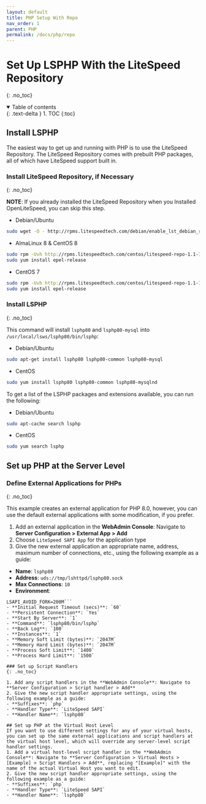 ```yaml
---
layout: default
title: PHP Setup With Repo
nav_order: 1
parent: PHP
permalink: /docs/php/repo
---
```


# Set Up LSPHP With the LiteSpeed Repository
{: .no_toc}

<details open markdown="block">
  <summary>
    Table of contents
  </summary>
  {: .text-delta }
1. TOC
{:toc}

</details>

## Install LSPHP

The easiest way to get up and running with PHP is to use the LiteSpeed Repository. The LiteSpeed Repository comes with prebuilt PHP packages, all of which have LiteSpeed support built in.

### Install LiteSpeed Repository, if Necessary
{: .no_toc}

**NOTE**: If you already installed the LiteSpeed Repository when you Installed OpenLiteSpeed, you can skip this step.

- Debian/Ubuntu
```bash
sudo wget -O - http://rpms.litespeedtech.com/debian/enable_lst_debian_repo.sh | sudo bash
```
- AlmaLinux 8 & CentOS 8
```bash
sudo rpm -Uvh http://rpms.litespeedtech.com/centos/litespeed-repo-1.1-1.el8.noarch.rpm
sudo yum install epel-release
```
- CentOS 7
```bash
sudo rpm -Uvh http://rpms.litespeedtech.com/centos/litespeed-repo-1.1-1.el7.noarch.rpm
sudo yum install epel-release
```

### Install LSPHP
{: .no_toc}

This command will install `lsphp80` and `lsphp80-mysql` into `/usr/local/lsws/lsphp80/bin/lsphp`:

- Debian/Ubuntu
```bash
sudo apt-get install lsphp80 lsphp80-common lsphp80-mysql
```
- CentOS
```bash
sudo yum install lsphp80 lsphp80-common lsphp80-mysqlnd
```

To get a list of the LSPHP packages and extensions available, you can run the following:

- Debian/Ubuntu
```bash
sudo apt-cache search lsphp
```
- CentOS
```bash
sudo yum search lsphp
```

## Set up PHP at the Server Level

### Define External Applications for PHPs
{: .no_toc}

This example creates an external application for PHP 8.0, however, you can use the default external applications with some modification, if you prefer. 

1. Add an external application in the **WebAdmin Console**: Navigate to **Server Configuration > External App > Add**
2. Choose `LiteSpeed SAPI App` for the application type
3. Give the new external application an appropriate name, address, maximum number of connections, etc., using the following example as a guide:
  - **Name**: `lsphp80`
  - **Address**: `uds://tmp/lshttpd/lsphp80.sock`
  - **Max Connections**: `10`
  - **Environment**: 
  ```PHP_LSAPI_CHILDREN=10
LSAPI_AVOID_FORK=200M```
  - **Initial Request Timeout (secs)**: `60`
  - **Persistent Connection**: `Yes`
  - **Start By Server**: `1` 
  - **Command**: `lsphp80/bin/lsphp`
  - **Back Log**: `100`
  - **Instances**: `1`
  - **Memory Soft Limit (bytes)**: `2047M`
  - **Memory Hard Limit (bytes)**: `2047M`
  - **Process Soft Limit**: `1400`
  - **Process Hard Limit**: `1500`

### Set up Script Handlers 
{: .no_toc}

1. Add any script handlers in the **WebAdmin Console**: Navigate to **Server Configuration > Script handler > Add**
2. Give the new script handler appropriate settings, using the following example as a guide:
  - **Suffixes**: `php`
  - **Handler Type**: `LiteSpeed SAPI`
  - **Handler Name**: `lsphp80`

## Set up PHP at the Virtual Host Level 
If you want to use different settings for any of your virtual hosts, you can set up the same external applications and script handlers at the virtual host level, which will override any server-level script handler settings. 
1. Add a virtual host-level script handler in the **WebAdmin Console**: Navigate to **Server Configuration > Virtual Hosts > [Example] > Script Handlers > Add**, replacing "[Example]" with the name of the actual Virtual Host you want to edit.
2. Give the new script handler appropriate settings, using the following example as a guide:
  - **Suffixes**: `php`
  - **Handler Type**: `LiteSpeed SAPI`
  - **Handler Name**: `lsphp80`
